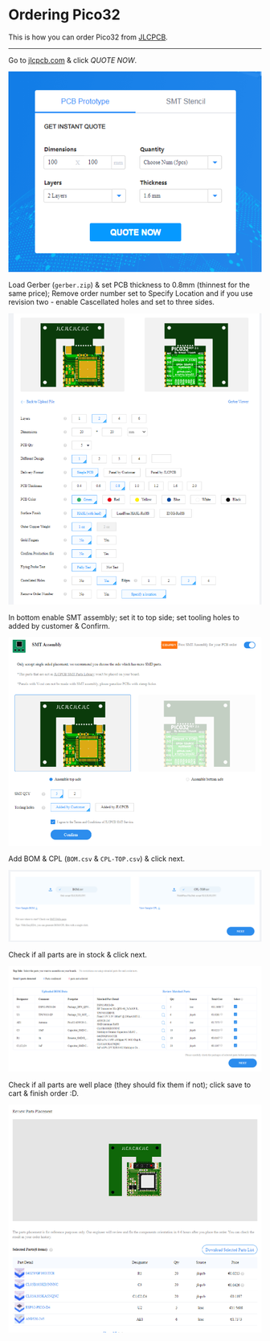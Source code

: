 # Ordering Pico32

This is how you can order Pico32 from [JLCPCB](https://jlcpcb.com/).

---

Go to [jlcpcb.com](https://jlcpcb.com/) & click *QUOTE NOW*.

![jlcpcb_main](images/flashing-order/jlcpcb-main.png)

Load Gerber (`gerber.zip`) & set PCB thickness to 0.8mm (thinnest for the same price); Remove order number set to Specify Location and if you use revision two - enable Cascellated holes and set to three sides.

![jlcpcb_load_gerber](images/flashing-order/jlcpcb-load-gerber.png)

In bottom enable SMT assembly; set it to top side; set tooling holes to added by customer & Confirm.

![jlcpcb_enable_smt](images/flashing-order/jlcpcb-enable-smt.png)

Add BOM & CPL (`BOM.csv` & `CPL-TOP.csv`) & click next.

![jlcpcb_bom_cpl](images/flashing-order/jlcpcb-bom-cpl.png)

Check if all parts are in stock & click next.

![jlcpcb_parts_summary](images/flashing-order/jlcpcb-parts-summary.png)

Check if all parts are well place (they should fix them if not); click save to cart & finish order :D.

![jlcpcb_order](images/flashing-order/jlcpcb-order.png)